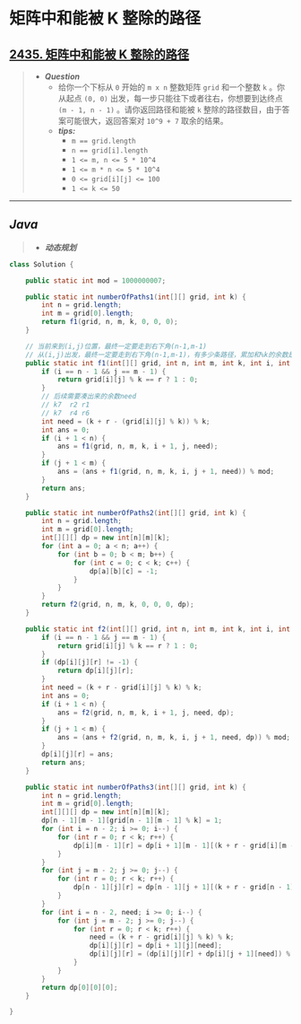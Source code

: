 # 矩阵中和能被 K 整除的路径

## [2435. 矩阵中和能被 K 整除的路径](https://leetcode.cn/problems/paths-in-matrix-whose-sum-is-divisible-by-k/)

> - ***Question***
>   - 给你一个下标从 `0` 开始的 `m x n` 整数矩阵 `grid` 和一个整数 `k` 。你从起点 `(0, 0)` 出发，每一步只能往下或者往右，你想要到达终点 `(m - 1, n - 1)` 。请你返回路径和能被 `k` 整除的路径数目，由于答案可能很大，返回答案对 `10^9 + 7` 取余的结果。
>   - ***tips:***
>     - `m == grid.length`
>     - `n == grid[i].length`
>     - `1 <= m, n <= 5 * 10^4`
>     - `1 <= m * n <= 5 * 10^4`
>     - `0 <= grid[i][j] <= 100`
>     - `1 <= k <= 50`

---

## *Java*

> - ***动态规划***

```java
class Solution {

    public static int mod = 1000000007;

    public static int numberOfPaths1(int[][] grid, int k) {
        int n = grid.length;
        int m = grid[0].length;
        return f1(grid, n, m, k, 0, 0, 0);
    }

    // 当前来到(i,j)位置，最终一定要走到右下角(n-1,m-1)
    // 从(i,j)出发，最终一定要走到右下角(n-1,m-1)，有多少条路径，累加和%k的余数是r
    public static int f1(int[][] grid, int n, int m, int k, int i, int j, int r) {
        if (i == n - 1 && j == m - 1) {
            return grid[i][j] % k == r ? 1 : 0;
        }
        // 后续需要凑出来的余数need
        // k7  r2 r1
        // k7  r4 r6
        int need = (k + r - (grid[i][j] % k)) % k;
        int ans = 0;
        if (i + 1 < n) {
            ans = f1(grid, n, m, k, i + 1, j, need);
        }
        if (j + 1 < m) {
            ans = (ans + f1(grid, n, m, k, i, j + 1, need)) % mod;
        }
        return ans;
    }

    public static int numberOfPaths2(int[][] grid, int k) {
        int n = grid.length;
        int m = grid[0].length;
        int[][][] dp = new int[n][m][k];
        for (int a = 0; a < n; a++) {
            for (int b = 0; b < m; b++) {
                for (int c = 0; c < k; c++) {
                    dp[a][b][c] = -1;
                }
            }
        }
        return f2(grid, n, m, k, 0, 0, 0, dp);
    }

    public static int f2(int[][] grid, int n, int m, int k, int i, int j, int r, int[][][] dp) {
        if (i == n - 1 && j == m - 1) {
            return grid[i][j] % k == r ? 1 : 0;
        }
        if (dp[i][j][r] != -1) {
            return dp[i][j][r];
        }
        int need = (k + r - grid[i][j] % k) % k;
        int ans = 0;
        if (i + 1 < n) {
            ans = f2(grid, n, m, k, i + 1, j, need, dp);
        }
        if (j + 1 < m) {
            ans = (ans + f2(grid, n, m, k, i, j + 1, need, dp)) % mod;
        }
        dp[i][j][r] = ans;
        return ans;
    }

    public static int numberOfPaths3(int[][] grid, int k) {
        int n = grid.length;
        int m = grid[0].length;
        int[][][] dp = new int[n][m][k];
        dp[n - 1][m - 1][grid[n - 1][m - 1] % k] = 1;
        for (int i = n - 2; i >= 0; i--) {
            for (int r = 0; r < k; r++) {
                dp[i][m - 1][r] = dp[i + 1][m - 1][(k + r - grid[i][m - 1] % k) % k];
            }
        }
        for (int j = m - 2; j >= 0; j--) {
            for (int r = 0; r < k; r++) {
                dp[n - 1][j][r] = dp[n - 1][j + 1][(k + r - grid[n - 1][j] % k) % k];
            }
        }
        for (int i = n - 2, need; i >= 0; i--) {
            for (int j = m - 2; j >= 0; j--) {
                for (int r = 0; r < k; r++) {
                    need = (k + r - grid[i][j] % k) % k;
                    dp[i][j][r] = dp[i + 1][j][need];
                    dp[i][j][r] = (dp[i][j][r] + dp[i][j + 1][need]) % mod;
                }
            }
        }
        return dp[0][0][0];
    }

}
```
